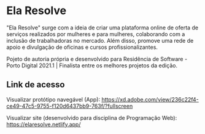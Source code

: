 # Ela Resolve

"Ela Resolve" surge com a ideia de criar uma plataforma online de oferta de serviços realizados por mulheres e para mulheres, 
colaborando com a inclusão de trabalhadoras no mercado. Além disso, promove uma rede de apoio e divulgação de oficinas e cursos profissionalizantes.

Pojeto de autoria própria e desenvolvido para Residência de Software - Porto Digital 2021.1 | Finalista entre os melhores projetos da edição.


## Link de acesso
Visualizar protótipo navegável (App): https://xd.adobe.com/view/236c22f4-ce49-47c5-9755-f120d6437bb9-763f/?fullscreen 

Visualizar site (desenvolvido para disciplina de Programação Web): https://elaresolve.netlify.app/

